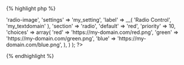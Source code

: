 
{% highlight php %}
<?php
Kirki::add_field( 'my_config', array(
	'type'        => 'radio-image',
	'settings'    => 'my_setting',
	'label'       => __( 'Radio Control', 'my_textdomain' ),
	'section'     => 'radio',
	'default'     => 'red',
	'priority'    => 10,
	'choices'     => array(
		'red'   => 'https://my-domain.com/red.png',
		'green' => 'https://my-domain.com/green.png',
		'blue'  => 'https://my-domain.com/blue.png',
	),
) );
?>
{% endhighlight %}
